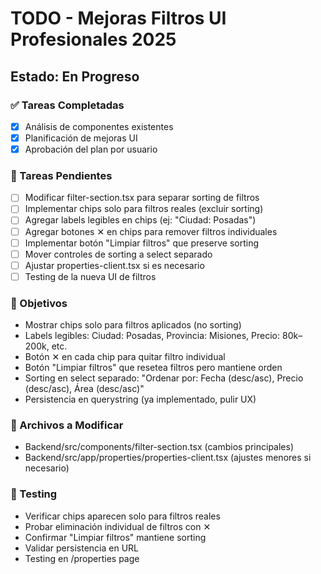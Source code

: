 # TODO - Mejoras Filtros UI Profesionales 2025

## Estado: En Progreso

### ✅ Tareas Completadas
- [x] Análisis de componentes existentes
- [x] Planificación de mejoras UI
- [x] Aprobación del plan por usuario

### 🔄 Tareas Pendientes
- [ ] Modificar filter-section.tsx para separar sorting de filtros
- [ ] Implementar chips solo para filtros reales (excluir sorting)
- [ ] Agregar labels legibles en chips (ej: "Ciudad: Posadas")
- [ ] Agregar botones ✕ en chips para remover filtros individuales
- [ ] Implementar botón "Limpiar filtros" que preserve sorting
- [ ] Mover controles de sorting a select separado
- [ ] Ajustar properties-client.tsx si es necesario
- [ ] Testing de la nueva UI de filtros

### 🎯 Objetivos
- Mostrar chips solo para filtros aplicados (no sorting)
- Labels legibles: Ciudad: Posadas, Provincia: Misiones, Precio: 80k–200k, etc.
- Botón ✕ en cada chip para quitar filtro individual
- Botón "Limpiar filtros" que resetea filtros pero mantiene orden
- Sorting en select separado: "Ordenar por: Fecha (desc/asc), Precio (desc/asc), Área (desc/asc)"
- Persistencia en querystring (ya implementado, pulir UX)

### 📁 Archivos a Modificar
- Backend/src/components/filter-section.tsx (cambios principales)
- Backend/src/app/properties/properties-client.tsx (ajustes menores si necesario)

### 🧪 Testing
- Verificar chips aparecen solo para filtros reales
- Probar eliminación individual de filtros con ✕
- Confirmar "Limpiar filtros" mantiene sorting
- Validar persistencia en URL
- Testing en /properties page

